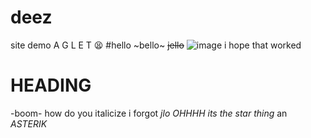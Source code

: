 # deez
site demo
A G L E T 
😫 #hello ~bello~ ~~jello~~
![image](https://github.com/leonlelioness/deez/assets/162930759/1ffb52d4-69ad-48e5-9aa0-5d1f4c708d12)
i hope that worked 
# HEADING 
-boom- how do you italicize i forgot *jlo*
*OHHHH its the star thing*
an *ASTERIK*
